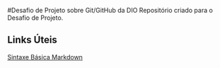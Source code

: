 #Desafio de Projeto sobre Git/GitHub da DIO
Repositório criado para o Desafio de Projeto.
## Links Úteis
[Sintaxe Básica Markdown](https://www.markdownguide.org/basic.syntax/)
